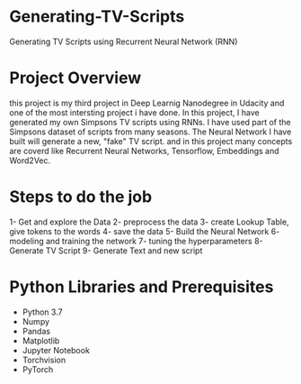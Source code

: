 # Generating-TV-Scripts
Generating TV Scripts using Recurrent Neural Network (RNN)
# Project Overview
this project is my third project in Deep Learnig Nanodegree in Udacity and one of the most intersting project i have done. In this project, I have generated my own Simpsons TV scripts using RNNs. I have used part of the Simpsons dataset of scripts from many seasons. The Neural Network I have built will generate a new, "fake" TV script. and in this project many concepts are coverd like Recurrent Neural Networks, Tensorflow, Embeddings and Word2Vec.
# Steps to do the job
1- Get and explore the Data
2- preprocess the data
3- create Lookup Table, give tokens to the words
4- save the data
5- Build the Neural Network
6- modeling and training the network
7- tuning the hyperparameters
8- Generate TV Script
9- Generate Text and new script

# Python Libraries and Prerequisites
* Python 3.7
* Numpy
* Pandas
* Matplotlib
* Jupyter Notebook
* Torchvision
* PyTorch
